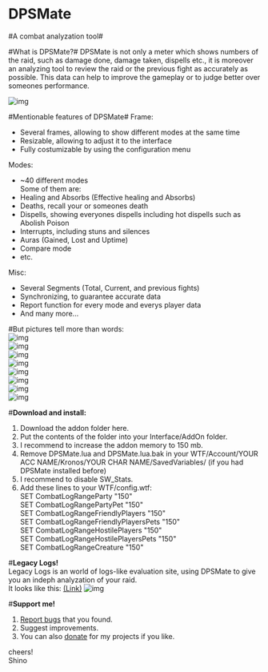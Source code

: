 # DPSMate #
#A combat analyzation tool#

#What is DPSMate?#
DPSMate is not only a meter which shows numbers of the raid, such as damage done, damage taken, dispells etc., it is moreover an analyzing tool to review the raid or the previous fight as accurately as possible. This data can help to improve the gameplay or to judge better over someones performance.

![img](http://i.imgur.com/UWEgLn9.png)

#Mentionable features of DPSMate#
Frame:   
- Several frames, allowing to show different modes at the same time   
- Resizable, allowing to adjust it to the interface   
- Fully costumizable by using the configuration menu   

Modes:   
- ~40 different modes   
Some of them are:   
- Healing and Absorbs (Effective healing and Absorbs)   
- Deaths, recall your or someones death   
- Dispells, showing everyones dispells including hot dispells such as Abolish Poison   
- Interrupts, including stuns and silences   
- Auras (Gained, Lost and Uptime)   
- Compare mode      
- etc.   

Misc:   
- Several Segments (Total, Current, and previous fights)   
- Synchronizing, to guarantee accurate data   
- Report function for every mode and everys player data    
- And many more...   

#But pictures tell more than words:   
![img](http://i.imgur.com/gG3fHSR.png)  
![img](https://gyazo.com/df71a4bb0cdf5cb51cd51d96296177a6.png)  
![img](http://i.imgur.com/acsgyPb.gif)  
![img](http://i.imgur.com/R8yxnZX.png)  
![img](http://i.imgur.com/wWZHbeu.png)  
![img](http://i.imgur.com/Uezcowg.png)  
![img](http://i.imgur.com/Ine09Kp.png)  
![img](http://i.imgur.com/eEIL8i5.png)  

#**Download and install:** 
1. Download the addon folder here.
2. Put the contents of the folder into your Interface/AddOn folder.  
3. I recommend to increase the addon memory to 150 mb.
4. Remove DPSMate.lua and DPSMate.lua.bak in your WTF/Account/YOUR ACC NAME/Kronos/YOUR CHAR NAME/SavedVariables/ (if you had DPSMate installed before)
5. I recommend to disable SW_Stats.  
6. Add these lines to your WTF/config.wtf:  
SET CombatLogRangeParty "150"  
SET CombatLogRangePartyPet "150"  
SET CombatLogRangeFriendlyPlayers "150"  
SET CombatLogRangeFriendlyPlayersPets "150"  
SET CombatLogRangeHostilePlayers "150"  
SET CombatLogRangeHostilePlayersPets "150"  
SET CombatLogRangeCreature "150"  

#**Legacy Logs!**  
Legacy Logs is an world of logs-like evaluation site, using DPSMate to give you an indeph analyzation of your raid.   
It looks like this: [(Link)](http://legacy-logs.com/#)
![img](https://gyazo.com/31527f36b405dcd131ff495a4f96201b.png)  

#**Support me!**   
1. [Report bugs](https://github.com/Geigerkind/DPSMate/issues) that you found.
2. Suggest improvements. 
3. You can also [donate](https://www.paypal.com/cgi-bin/webscr?cmd=_s-xclick&hosted_button_id=57SWBZ3B7RTTQ) for my projects if you like.

cheers!  
Shino